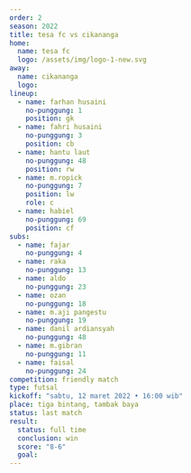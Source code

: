 ```yaml
---
order: 2
season: 2022
title: tesa fc vs cikananga
home:
  name: tesa fc
  logo: /assets/img/logo-1-new.svg
away:
  name: cikananga
  logo: 
lineup:
  - name: farhan husaini
    no-punggung: 1
    position: gk
  - name: fahri husaini
    no-punggung: 3
    position: cb
  - name: hantu laut
    no-punggung: 48
    position: rw
  - name: m.ropick
    no-punggung: 7
    position: lw
    role: c
  - name: habiel
    no-punggung: 69
    position: cf
subs:
  - name: fajar
    no-punggung: 4
  - name: raka
    no-punggung: 13
  - name: aldo
    no-punggung: 23
  - name: ozan
    no-punggung: 18
  - name: m.aji pangestu
    no-punggung: 19
  - name: danil ardiansyah
    no-punggung: 48
  - name: m.gibran
    no-punggung: 11
  - name: faisal
    no-punggung: 24
competition: friendly match
type: futsal
kickoff: "sabtu, 12 maret 2022 • 16:00 wib"
place: tiga bintang, tambak baya
status: last match
result:
  status: full time
  conclusion: win
  score: "8-6"
  goal: 
---
```

